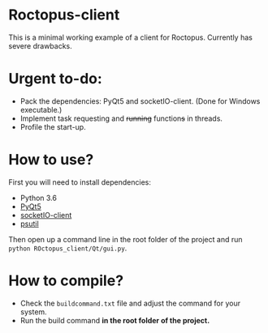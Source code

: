 # Roctopus-client
This is a minimal working example of a client for Roctopus. Currently has severe drawbacks.

# Urgent to-do:
* Pack the dependencies: PyQt5 and socketIO-client. (Done for Windows executable.)
* Implement task requesting and ~~running~~ function~~s~~ in threads.
* Profile the start-up.

# How to use?
First you will need to install dependencies:

* Python 3.6
* [PyQt5](https://pypi.python.org/pypi/PyQt5)
* [socketIO-client](https://pypi.python.org/pypi/socketIO-client)
* [psutil](https://pypi.python.org/pypi/psutil/)

Then open up a command line in the root folder of the project and run
`python ROctopus_client/Qt/gui.py`.

# How to compile?
* Check the `buildcommand.txt` file and adjust the command for your system.
* Run the build command **in the root folder of the project.**
